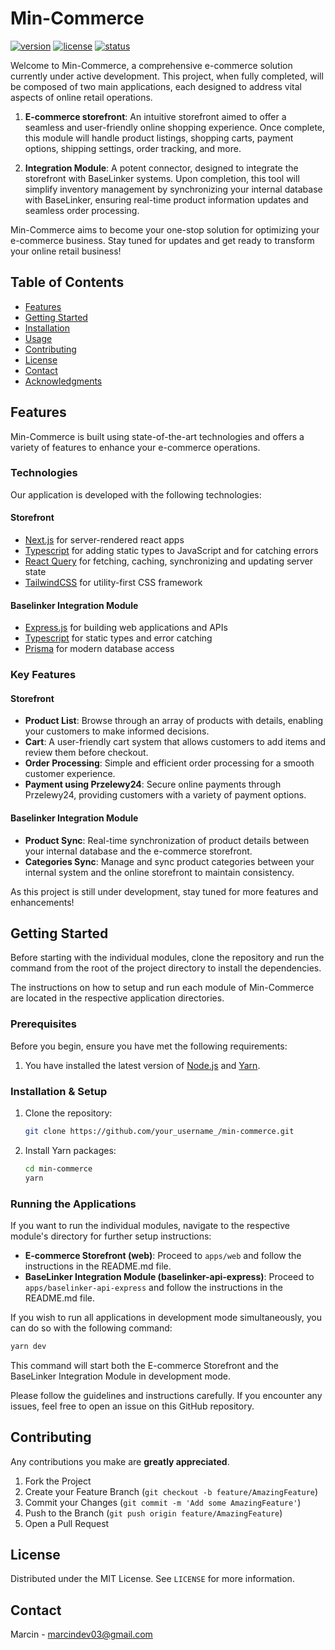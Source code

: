 # Min-Commerce

[![version](https://img.shields.io/badge/version-0.1.0-blue)]() [![license](https://img.shields.io/badge/license-MIT-green)]() [![status](https://img.shields.io/badge/status-under%20development-orange)]()

Welcome to Min-Commerce, a comprehensive e-commerce solution currently under active development. This project, when fully completed, will be composed of two main applications, each designed to address vital aspects of online retail operations.

1. **E-commerce storefront**: An intuitive storefront aimed to offer a seamless and user-friendly online shopping experience. Once complete, this module will handle product listings, shopping carts, payment options, shipping settings, order tracking, and more.

2. **Integration Module**: A potent connector, designed to integrate the storefront with BaseLinker systems. Upon completion, this tool will simplify inventory management by synchronizing your internal database with BaseLinker, ensuring real-time product information updates and seamless order processing.

Min-Commerce aims to become your one-stop solution for optimizing your e-commerce business. Stay tuned for updates and get ready to transform your online retail business!

<!-- ![Min-Commerce Logo](/min-commerce-logo.png) -->

## Table of Contents

- [Features](#features)
- [Getting Started](#getting-started)
- [Installation](#installation)
- [Usage](#usage)
- [Contributing](#contributing)
- [License](#license)
- [Contact](#contact)
- [Acknowledgments](#acknowledgments)

## Features

Min-Commerce is built using state-of-the-art technologies and offers a variety of features to enhance your e-commerce operations.

### Technologies

Our application is developed with the following technologies:

#### Storefront

- [Next.js](https://nextjs.org/) for server-rendered react apps
- [Typescript](https://www.typescriptlang.org/) for adding static types to JavaScript and for catching errors
- [React Query](https://react-query.tanstack.com/) for fetching, caching, synchronizing and updating server state
- [TailwindCSS](https://tailwindcss.com/) for utility-first CSS framework

#### Baselinker Integration Module

- [Express.js](https://expressjs.com/) for building web applications and APIs
- [Typescript](https://www.typescriptlang.org/) for static types and error catching
- [Prisma](https://www.prisma.io/) for modern database access

### Key Features

#### Storefront

- **Product List**: Browse through an array of products with details, enabling your customers to make informed decisions.
- **Cart**: A user-friendly cart system that allows customers to add items and review them before checkout.
- **Order Processing**: Simple and efficient order processing for a smooth customer experience.
- **Payment using Przelewy24**: Secure online payments through Przelewy24, providing customers with a variety of payment options.

#### Baselinker Integration Module

- **Product Sync**: Real-time synchronization of product details between your internal database and the e-commerce storefront.
- **Categories Sync**: Manage and sync product categories between your internal system and the online storefront to maintain consistency.

As this project is still under development, stay tuned for more features and enhancements!

## Getting Started

Before starting with the individual modules, clone the repository and run the command from the root of the project directory to install the dependencies.

The instructions on how to setup and run each module of Min-Commerce are located in the respective application directories.

### Prerequisites

Before you begin, ensure you have met the following requirements:

1. You have installed the latest version of [Node.js](https://nodejs.org/en/) and [Yarn](https://yarnpkg.com/).

### Installation & Setup

1. Clone the repository:
   ```sh
   git clone https://github.com/your_username_/min-commerce.git
   ```
2. Install Yarn packages:
   ```sh
   cd min-commerce
   yarn
   ```

### Running the Applications

If you want to run the individual modules, navigate to the respective module's directory for further setup instructions:

- **E-commerce Storefront (web)**: Proceed to `apps/web` and follow the instructions in the README.md file.
- **BaseLinker Integration Module (baselinker-api-express)**: Proceed to `apps/baselinker-api-express` and follow the instructions in the README.md file.

If you wish to run all applications in development mode simultaneously, you can do so with the following command:

```sh
yarn dev
```

This command will start both the E-commerce Storefront and the BaseLinker Integration Module in development mode. 

Please follow the guidelines and instructions carefully. If you encounter any issues, feel free to open an issue on this GitHub repository.

## Contributing
Any contributions you make are **greatly appreciated**.

1. Fork the Project
2. Create your Feature Branch (`git checkout -b feature/AmazingFeature`)
3. Commit your Changes (`git commit -m 'Add some AmazingFeature'`)
4. Push to the Branch (`git push origin feature/AmazingFeature`)
5. Open a Pull Request

## License

Distributed under the MIT License. See `LICENSE` for more information.

## Contact

Marcin - marcindev03@gmail.com
